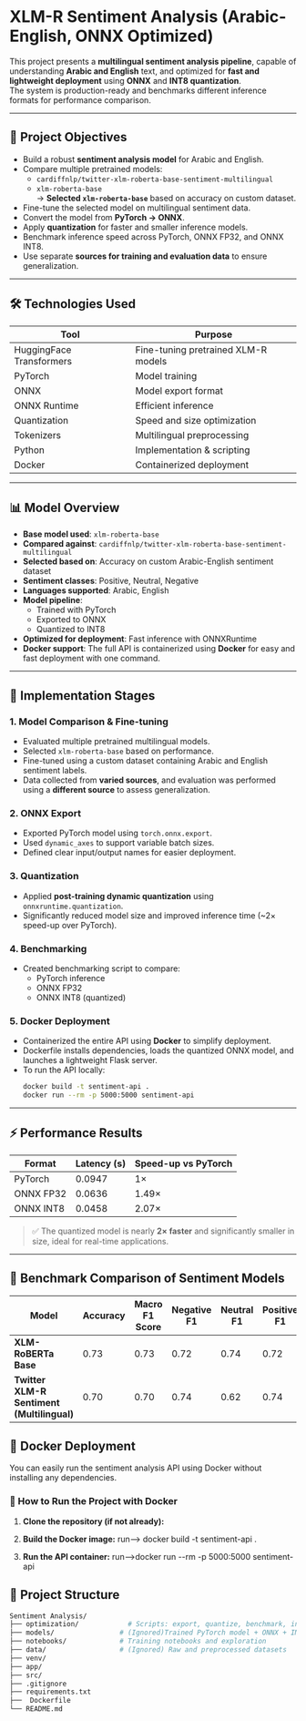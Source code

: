 # XLM-R Sentiment Analysis (Arabic-English, ONNX Optimized)

This project presents a **multilingual sentiment analysis pipeline**, capable of understanding **Arabic and English** text, and optimized for **fast and lightweight deployment** using **ONNX** and **INT8 quantization**.  
The system is production-ready and benchmarks different inference formats for performance comparison.

---

## 🎯 Project Objectives

- Build a robust **sentiment analysis model** for Arabic and English.
- Compare multiple pretrained models:  
  - `cardiffnlp/twitter-xlm-roberta-base-sentiment-multilingual`  
  - `xlm-roberta-base`  
  → **Selected `xlm-roberta-base`** based on accuracy on custom dataset.
- Fine-tune the selected model on multilingual sentiment data.
- Convert the model from **PyTorch → ONNX**.
- Apply **quantization** for faster and smaller inference models.
- Benchmark inference speed across PyTorch, ONNX FP32, and ONNX INT8.
- Use separate **sources for training and evaluation data** to ensure generalization.

---

## 🛠️ Technologies Used

| Tool                     | Purpose                           |
|--------------------------|------------------------------------|
| HuggingFace Transformers| Fine-tuning pretrained XLM-R models|
| PyTorch                  | Model training                     |
| ONNX                     | Model export format                |
| ONNX Runtime             | Efficient inference                |
| Quantization             | Speed and size optimization        |
| Tokenizers               | Multilingual preprocessing         |
| Python                   | Implementation & scripting         |
| Docker                   | Containerized deployment           |
---

## 📊 Model Overview

- **Base model used**: `xlm-roberta-base`
- **Compared against**: `cardiffnlp/twitter-xlm-roberta-base-sentiment-multilingual`
- **Selected based on**: Accuracy on custom Arabic-English sentiment dataset
- **Sentiment classes**: Positive, Neutral, Negative
- **Languages supported**: Arabic, English
- **Model pipeline**:
  - Trained with PyTorch
  - Exported to ONNX
  - Quantized to INT8
- **Optimized for deployment**: Fast inference with ONNXRuntime
- **Docker support**: The full API is containerized using **Docker** for easy and fast deployment with one command.

---

## 🚀 Implementation Stages

### 1. Model Comparison & Fine-tuning
- Evaluated multiple pretrained multilingual models.
- Selected `xlm-roberta-base` based on performance.
- Fine-tuned using a custom dataset containing Arabic and English sentiment labels.
- Data collected from **varied sources**, and evaluation was performed using a **different source** to assess generalization.

### 2. ONNX Export
- Exported PyTorch model using `torch.onnx.export`.
- Used `dynamic_axes` to support variable batch sizes.
- Defined clear input/output names for easier deployment.

### 3. Quantization
- Applied **post-training dynamic quantization** using `onnxruntime.quantization`.
- Significantly reduced model size and improved inference time (~2× speed-up over PyTorch).

### 4. Benchmarking
- Created benchmarking script to compare:
  - PyTorch inference
  - ONNX FP32
  - ONNX INT8 (quantized)

### 5. Docker Deployment
- Containerized the entire API using **Docker** to simplify deployment.
- Dockerfile installs dependencies, loads the quantized ONNX model, and launches a lightweight Flask server.
- To run the API locally:
  ```bash
  docker build -t sentiment-api .
  docker run --rm -p 5000:5000 sentiment-api
---
## ⚡ Performance Results

| Format         | Latency (s) | Speed-up vs PyTorch |
|----------------|-------------|----------------------|
| PyTorch        | 0.0947      | 1×                   |
| ONNX FP32      | 0.0636      | 1.49×                |
| ONNX INT8      | 0.0458      | 2.07×                |

> ✅ The quantized model is nearly **2× faster** and significantly smaller in size, ideal for real-time applications.

---

## 🧪 Benchmark Comparison of Sentiment Models

| **Model**                                   | **Accuracy** | **Macro F1 Score** | **Negative F1** | **Neutral F1** | **Positive F1** | **Support** |
|--------------------------------------------|--------------|---------------------|------------------|----------------|------------------|-------------|
| **XLM-RoBERTa Base**                        | 0.73         | 0.73                | 0.72             | 0.74           | 0.72             | 15,090      |
| **Twitter XLM-R Sentiment (Multilingual)** | 0.70         | 0.70                | 0.74             | 0.62           | 0.74             | 7,800       |

## 🧱 Docker Deployment

You can easily run the sentiment analysis API using Docker without installing any dependencies.

### 🔧 How to Run the Project with Docker

1. **Clone the repository (if not already):**

 2. **Build the Docker image:**
    run--> docker build -t sentiment-api .
   
3. **Run the API container:**
   run-->docker run --rm -p 5000:5000 sentiment-api


## 📂 Project Structure

```bash
Sentiment Analysis/
├── optimization/            # Scripts: export, quantize, benchmark, inference
├── models/                # (Ignored)Trained PyTorch model + ONNX + INT8 versions
├── notebooks/             # Training notebooks and exploration
├── data/                  # (Ignored) Raw and preprocessed datasets
├── venv/
├── app/
├── src/             
├── .gitignore
├── requirements.txt
├──  Dockerfile
└── README.md

